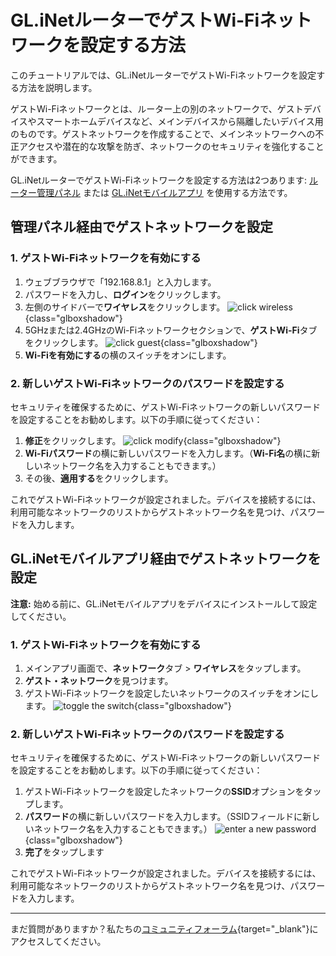 # GL.iNetルーターでゲストWi-Fiネットワークを設定する方法

このチュートリアルでは、GL.iNetルーターでゲストWi-Fiネットワークを設定する方法を説明します。

ゲストWi-Fiネットワークとは、ルーター上の別のネットワークで、ゲストデバイスやスマートホームデバイスなど、メインデバイスから隔離したいデバイス用のものです。ゲストネットワークを作成することで、メインネットワークへの不正アクセスや潜在的な攻撃を防ぎ、ネットワークのセキュリティを強化することができます。

GL.iNetルーターでゲストWi-Fiネットワークを設定する方法は2つあります: [ルーター管理パネル](#管理パネル経由でゲストネットワークを設定) または [GL.iNetモバイルアプリ](#glinetモバイルアプリ経由でゲストネットワークを設定) を使用する方法です。

## 管理パネル経由でゲストネットワークを設定

### 1. ゲストWi-Fiネットワークを有効にする

1. ウェブブラウザで「192.168.8.1」と入力します。
2. パスワードを入力し、**ログイン**をクリックします。
3. 左側のサイドバーで**ワイヤレス**をクリックします。
![click wireless](https://static.gl-inet.com/docs/router/en/4/tutorials/how_to_set_up_a_guest_network/click-wireless.jpeg){class="glboxshadow"}
4. 5GHzまたは2.4GHzのWi-Fiネットワークセクションで、**ゲストWi-Fi**タブをクリックします。
![click guest](https://static.gl-inet.com/docs/router/en/4/tutorials/how_to_set_up_a_guest_network/click-guest-wifi.jpeg){class="glboxshadow"}
5. **Wi-Fiを有効にする**の横のスイッチをオンにします。

### 2. 新しいゲストWi-Fiネットワークのパスワードを設定する

セキュリティを確保するために、ゲストWi-Fiネットワークの新しいパスワードを設定することをお勧めします。以下の手順に従ってください：

1. **修正**をクリックします。
![click modify](https://static.gl-inet.com/docs/router/en/4/tutorials/how_to_set_up_a_guest_network/click-modify.jpeg){class="glboxshadow"}
2. **Wi-Fiパスワード**の横に新しいパスワードを入力します。（**Wi-Fi名**の横に新しいネットワーク名を入力することもできます。）
3. その後、**適用する**をクリックします。

これでゲストWi-Fiネットワークが設定されました。デバイスを接続するには、利用可能なネットワークのリストからゲストネットワーク名を見つけ、パスワードを入力します。

## GL.iNetモバイルアプリ経由でゲストネットワークを設定

**注意:** 始める前に、GL.iNetモバイルアプリをデバイスにインストールして設定してください。

### 1. ゲストWi-Fiネットワークを有効にする

1. メインアプリ画面で、**ネットワーク**タブ > **ワイヤレス**をタップします。
2. **ゲスト・ネットワーク**を見つけます。
3. ゲストWi-Fiネットワークを設定したいネットワークのスイッチをオンにします。
![toggle the switch](https://static.gl-inet.com/docs/router/en/4/tutorials/how_to_set_up_a_guest_network/toggle-on-guest-network.jpeg){class="glboxshadow"}

### 2. 新しいゲストWi-Fiネットワークのパスワードを設定する

セキュリティを確保するために、ゲストWi-Fiネットワークの新しいパスワードを設定することをお勧めします。以下の手順に従ってください：

1. ゲストWi-Fiネットワークを設定したネットワークの**SSID**オプションをタップします。
2. **パスワード**の横に新しいパスワードを入力します。（SSIDフィールドに新しいネットワーク名を入力することもできます。）
![enter a new password](https://static.gl-inet.com/docs/router/en/4/tutorials/how_to_set_up_a_guest_network/tap-password.jpeg){class="glboxshadow"}
3. **完了**をタップします

これでゲストWi-Fiネットワークが設定されました。デバイスを接続するには、利用可能なネットワークのリストからゲストネットワーク名を見つけ、パスワードを入力します。

---

まだ質問がありますか？私たちの[コミュニティフォーラム](https://forum.gl-inet.com){target="_blank"}にアクセスしてください。